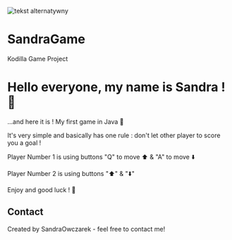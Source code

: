 ![tekst alternatywny](http://web.teletipos.com.uy/wp-content/uploads/2016/11/colortheory-730x370-1.jpg)
# SandraGame
 Kodilla Game Project

# Hello everyone, my name is Sandra ! 👋

 
...and here it is ! My first game in Java  🏓

It's very simple and basically has one rule : don't let other player to score you a goal !

Player Number 1 is using buttons "Q" to move ⬆️  & "A" to move ⬇️

Player Number 2 is using buttons "⬆️" & "⬇️"

Enjoy and good luck ! 🤞


## Contact
Created by SandraOwczarek - feel free to contact me!
